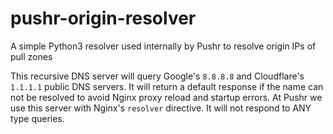 # pushr-origin-resolver
A simple Python3 resolver used internally by Pushr to resolve origin IPs of pull zones

This recursive DNS server will query Google's `8.8.8.8` and Cloudflare's `1.1.1.1` public DNS servers. It will return a default response if the name can not be resolved to avoid Nginx proxy reload and startup errors. At Pushr we use this server with Nginx's `resolver` directive. It will not respond to ANY type queries.

